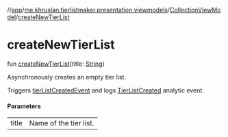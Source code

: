 //[app](../../../index.md)/[me.khruslan.tierlistmaker.presentation.viewmodels](../index.md)/[CollectionViewModel](index.md)/[createNewTierList](create-new-tier-list.md)

# createNewTierList

fun [createNewTierList](create-new-tier-list.md)(title: [String](https://kotlinlang.org/api/latest/jvm/stdlib/kotlin/-string/index.html))

Asynchronously creates an empty tier list.

Triggers [tierListCreatedEvent](tier-list-created-event.md) and logs [TierListCreated](../../me.khruslan.tierlistmaker.util.analytics/-tier-list-created/index.md) analytic event.

#### Parameters

| | |
|---|---|
| title | Name of the tier list. |
